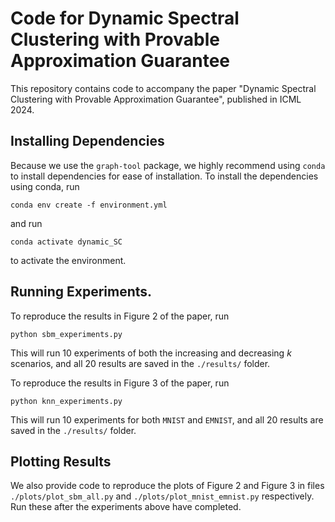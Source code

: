 # Code for Dynamic Spectral Clustering with Provable Approximation Guarantee
This repository contains code to accompany the paper "Dynamic Spectral Clustering with Provable Approximation Guarantee", published in ICML 2024.

## Installing Dependencies
Because we use the `graph-tool` package, we highly recommend using `conda` to install dependencies for ease of installation. To install the dependencies using conda, run
```
conda env create -f environment.yml
```

and run
```
conda activate dynamic_SC
```

to activate the environment.

## Running Experiments.
To reproduce the results in Figure 2 of the paper, run
```
python sbm_experiments.py
```
This will run 10 experiments of both the increasing and decreasing $k$ scenarios, and all 20 results are saved in the `./results/` folder.

To reproduce the results in Figure 3 of the paper, run
```
python knn_experiments.py
```
This will run 10 experiments for both `MNIST` and `EMNIST`, and all 20 results are saved in the `./results/` folder.

## Plotting Results
We also provide code to reproduce the plots of Figure 2 and Figure 3 in files `./plots/plot_sbm_all.py` and `./plots/plot_mnist_emnist.py` respectively.
Run these after the experiments above have completed.
